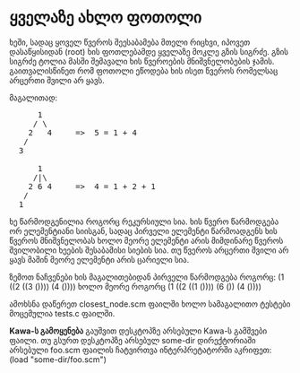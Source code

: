 # ყველაზე ახლო ფოთოლი

ხეში, სადაც ყოველ წვეროს შეესაბამება მთელი რიცხვი, იპოვეთ დასაწყისიდან (root) ხის ფოთლებამდე ყველაზე მოკლე გზის სიგრძე. გზის სიგრძე ტოლია მასში შემავალი ხის წვეროების მნიშვნელობების ჯამის. გაითვალისწინეთ რომ ფოთოლი ეწოდება ხის ისეთ წვეროს რომელსაც არცერთი შვილი არ ყავს.

მაგალითად:
<pre>
      1
     / \
    2   4     =>  5 = 1 + 4
   /
  3

      1
     /|\
    2 6 4     =>  4 = 1 + 2 + 1
   /
  1
</pre>

ხე წარმოდგენილია როგორც რეკურსიული სია. ხის წვერო წარმოდგება ორ ელემენტიანი სიისგან, სადაც პირველი ელემენტი წარმოადგენს ხის წვეროს მნიშვნელობას ხოლო მეორე ელემენტი არის მიმდინარე წვეროს შვილობილი ხეების შესაბამისი სიების სია. თუ წვეროს არცერთი შვილი არ ყავს მაშინ მეორე ელემენტი არის ცარიელი სია.

ზემოთ ნაჩვენები ხის მაგალითებიდან პირველი წარმოდგება როგორც: (1 ((2 ((3 ()))) (4 ()))) ხოლო მეორე როგორც (1 ((2 ((1 ()))) (6 ()) (4 ())))

ამოხსნა დაწერეთ closest_node.scm ფაილში ხოლო სამაგალითო ტესტები მოცემულია tests.c ფაილში.

**Kawa-ს გამოყენება**
გაუშვით დესკტოპზე არსებული Kawa-ს გამშვები ფაილი.
თუ გსურთ დესკტოპზე არსებულ some-dir დირექტორიაში არსებული foo.scm ფაილის ჩატვირთვა ინტერპრეტატორში აკრიფეთ: (load "some-dir/foo.scm")
